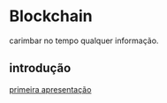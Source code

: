 # Blockchain

carimbar no tempo qualquer informação.

## introdução

[primeira apresentação](https://github.com/garagem21/teoria-blockchain/blob/master/apresentacoes/introducao/Blockchain.pptx)

